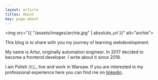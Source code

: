 ```yaml
---
layout: article
titles: About
key: page-about
---
```


<img src="{{ "/assets/images/archie.jpg" | absolute_url }}" alt="archie"> 

This blog is to share with you my journey of learning webdevelopment.

My name is Artur, originally automation engineer. In 2017 decided to become a frontend developer. I write about it since 2018.

I am Polish 🇵🇱, live and work in Warsaw. If you are interested in my professional experience here you can find me on [linkedin](https://www.linkedin.com/in/arturkozubek/).
